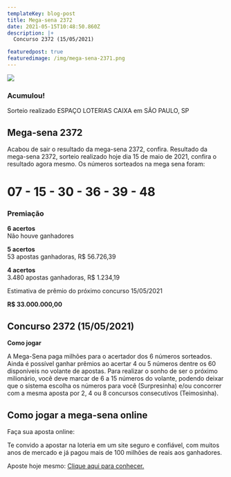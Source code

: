 ```yaml
---
templateKey: blog-post
title: Mega-sena 2372
date: 2021-05-15T10:48:50.860Z
description: |+
  Concurso 2372 (15/05/2021)

featuredpost: true
featuredimage: /img/mega-sena-2371.png
---
```

![](/img/mega-sena-2371.svg)

### Acumulou!

Sorteio realizado ESPAÇO LOTERIAS CAIXA em SÃO PAULO, SP

## Mega-sena 2372

Acabou de sair o resultado da mega-sena 2372, confira. Resultado da mega-sena 2372, sorteio realizado hoje dia 15 de maio de 2021, confira o resultado agora mesmo. Os números sorteados na mega sena foram:

# 07 - 15 - 30 - 36 - 39 - 48

### Premiação

**6 acertos**\
Não houve ganhadores

**5 acertos**\
53 apostas ganhadoras, R$ 56.726,39

**4 acertos**\
3.480 apostas ganhadoras, R$ 1.234,19

Estimativa de prêmio do próximo concurso 15/05/2021

**R$ 33.000.000,00**

## Concurso 2372 (15/05/2021)

**Como jogar**

A Mega-Sena paga milhões para o acertador dos 6 números sorteados. Ainda é possível ganhar prêmios ao acertar 4 ou 5 números dentre os 60 disponíveis no volante de apostas. Para realizar o sonho de ser o próximo milionário, você deve marcar de 6 a 15 números do volante, podendo deixar que o sistema escolha os números para você (Surpresinha) e/ou concorrer com a mesma aposta por 2, 4 ou 8 concursos consecutivos (Teimosinha).

## **Como jogar a mega-sena online**

Faça sua aposta online:

Te convido a apostar na loteria em um site seguro e confiável, com muitos anos de mercado e já pagou mais de 100 milhões de reais aos ganhadores.

Aposte hoje mesmo: [Clique aqui para conhecer.](http://bit.ly/aposte-online)